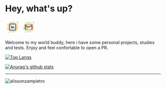 # Hey, what's up?

[<img src="https://github.com/alissonzampietro/alissonzampietro/blob/master/linkedin_logo.svg" target="_blank" width="48" alt="Linkedin">](https://www.linkedin.com/in/alissonzampietro) [<img src="https://github.com/alissonzampietro/alissonzampietro/blob/master/gmail_logo.svg" width="48" alt="Gmail">](mailto:alissonzampietro@gmail.com)

Welcome to my world buddy, here i have some personal projects, studies and tests.
Enjoy and feel confortable to open a PR.


[![Top Langs](https://github-readme-stats.vercel.app/api/top-langs/?username=alissonzampietro&theme=onedark&layout=compact)](https://github.com/anuraghazra/github-readme-stats)


[![Anurag's github stats](https://github-readme-stats.vercel.app/api?username=alissonzampietro&theme=onedark)](https://github.com/anuraghazra/github-readme-stats)

<hr>

<p align="left"> <img src="https://komarev.com/ghpvc/?username=alissonzampietro&color=orange&style=flat-square" alt="alissonzampietro" /> </p>
